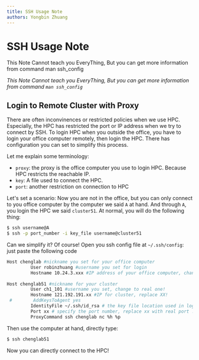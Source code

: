 ```yaml
---
title: SSH Usage Note
authors: Yongbin Zhuang
---
```


# SSH Usage Note

This Note Cannot teach you EveryThing, But you can get more information from command man ssh_config

*This Note Cannot teach you EveryThing, But you can get more information from command `man ssh_config`*

## Login to Remote Cluster with Proxy

There are often inconvinences or restricted policies when we use HPC. 
Especially, the HPC has restricted the port or IP address when we try to connect by SSH. To login HPC when you outside the office, you have to login your office computer remotely, then login the HPC. There has configuration you can set to simplify this process.

Let me explain some terminology:

- `proxy`: the proxy is the office computer you use to login HPC. Because HPC restricts the reachable IP.
- `key`: A file used to connect the HPC.
- `port`: another restriction on connection to HPC 

Let's set a scenario:
Now you are not in the office, but you can only connect to you office computer by the computer we said `A` at hand. And through `A`, you login the HPC we said `cluster51`. At normal, you will do the following thing:

```bash
$ ssh username@A
$ ssh -p port_number -i key_file username@cluster51
```

Can we simplify it? Of course! Open you ssh config file at `~/.ssh/config`: just paste the following code

```bash
Host chenglab #nickname you set for your office computer
         User robinzhuang #username you set for login
         Hostname 10.24.3.xxx #IP address of your office computer, change the xxx to real one!
 
Host chenglab51 #nickname for your cluster
         User ch1_101 #username you set, change to real one!
         Hostname 121.192.191.xx #IP for cluster, replace XX!
 #        AddKeysToAgent yes
         IdentityFile ~/.ssh/id_rsa # the key file location used in login 
         Port xx # specify the port number, replace xx with real port !
         ProxyCommand ssh chenglab nc %h %p
```

Then use the computer at hand, directly type:

```bash
$ ssh chenglab51
```

Now you can directly connect to the HPC!

